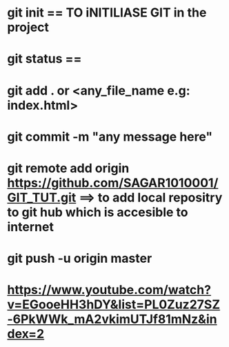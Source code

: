 # git init == TO iNITILIASE GIT in the project

# git status == 

# git add . or <any_file_name e.g: index.html>

# git commit -m "any message here"

# git remote add origin https://github.com/SAGAR1010001/GIT_TUT.git ==> to add local repositry to git hub which is accesible to internet

# git push -u origin master


# https://www.youtube.com/watch?v=EGooeHH3hDY&list=PL0Zuz27SZ-6PkWWk_mA2vkimUTJf81mNz&index=2